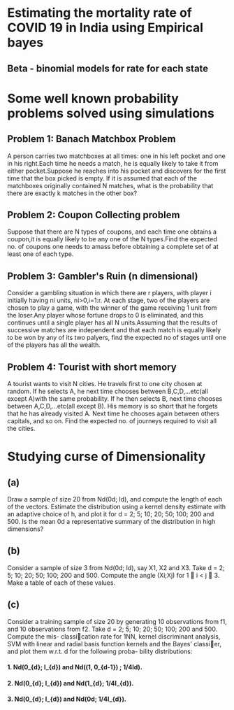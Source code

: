 # Estimating the mortality rate of COVID 19 in India using Empirical bayes 

## Beta - binomial models for rate for each state


# Some well known probability problems solved using simulations

## Problem 1: Banach Matchbox Problem
A person carries two matchboxes at all times: one in his left pocket and one in
his right.Each time he needs a match, he is equally likely to take it from 
either pocket.Suppose he reaches into his pocket and discovers for the first 
time that the box picked is empty. If it is assumed that each of the matchboxes
originally contained N matches, what is the probability that there are exactly
k matches in the other box?

## Problem 2: Coupon Collecting problem
Suppose that there are N types of coupons, and each time one obtains a coupon,it is equally likely to be any one of the N types.Find the expected no. of coupons one needs to amass before obtaining a complete set of at least one of each type.

## Problem 3: Gambler's Ruin (n dimensional)
Consider a gambling situation in which there are r players, with player i
initially having ni units, ni>0,i=1:r. At each stage, two of the players are chosen to play
a game, with the winner of the game receiving 1 unit from the loser.Any player whose fortune
drops to 0 is eliminated, and this continues until a single player has all N units.Assuming that
the results of successive matches are independent and that each match is equally likely to be
won by any of its two palyers, find the expected no of stages until one of the players has all the
wealth.

## Problem 4: Tourist with short memory
A tourist wants to visit N cities. He travels first to one city
chosen at random. If he selects A, he next time chooses between B,C,D,...etc(all except A)with the 
same probability. If he then selects B, next time chooses between A,C,D,...etc(all except B). His 
memory is so short that he forgets that he has already visited A. Next time he 
chooses again between others capitals, and so on. Find the expected no. of 
journeys required to visit all the cities.

# Studying curse of Dimensionality
## (a) 
Draw a sample of size 20 from Nd(0d; Id), and compute the length of each of the
vectors. Estimate the distribution using a kernel density estimate with an adaptive choice
of h, and plot it for d = 2; 5; 10; 20; 50; 100; 200 and 500. Is the mean 0d a representative
summary of the distribution in high dimensions?
## (b) 
Consider a sample of size 3 from Nd(0d; Id), say X1, X2 and X3. Take d =
2; 5; 10; 20; 50; 100; 200 and 500. Compute the angle \(Xi;Xj) for 1  i < j  3. Make a
table of each of these values.
## (c)
Consider a training sample of size 20 by generating 10 observations from f1, and
10 observations from f2. Take d = 2; 5; 10; 20; 50; 100; 200 and 500. Compute the mis-
classication rate for 1NN, kernel discriminant analysis, SVM with linear and radial basis
function kernels and the Bayes' classier, and plot them w.r.t. d for the following proba-
bility distributions:
#### 1. Nd(0_{d}; I_{d}) and Nd((1, 0_{d-1}) ; 1/4Id).
#### 2. Nd(0_{d}; I_{d}) and Nd(1_{d}; 1/4I_{d}).
#### 3. Nd(0_{d}; I_{d}) and Nd(0d; 1/4I_{d}).
